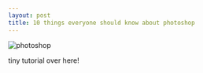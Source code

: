 ```yaml
---
layout: post
title: 10 things everyone should know about photoshop
---
```


![photoshop](http://upload.wikimedia.org/wikipedia/commons/9/92/Adobe_Photoshop_CS6_icon.svg)

tiny tutorial over here!
